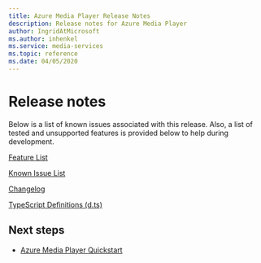 ```yaml
---
title: Azure Media Player Release Notes
description: Release notes for Azure Media Player
author: IngridAtMicrosoft
ms.author: inhenkel
ms.service: media-services
ms.topic: reference
ms.date: 04/05/2020
---
```

# Release notes

Below is a list of known issues associated with this release.  Also, a list of tested and unsupported features is provided below to help during development.

[Feature List](azure-media-player-feature-list.md)

[Known Issue List](azure-media-player-known-issues.md)

[Changelog](azure-media-player-changelog.md "Changelog")

<!-- Typescript definitions were moved to the samples repository.>-->
[TypeScript Definitions (d.ts)](https://github.com/Azure-Samples/azure-media-player-samples "TypeScript Definitions" )

## Next steps

- [Azure Media Player Quickstart](azure-media-player-quickstart.md)